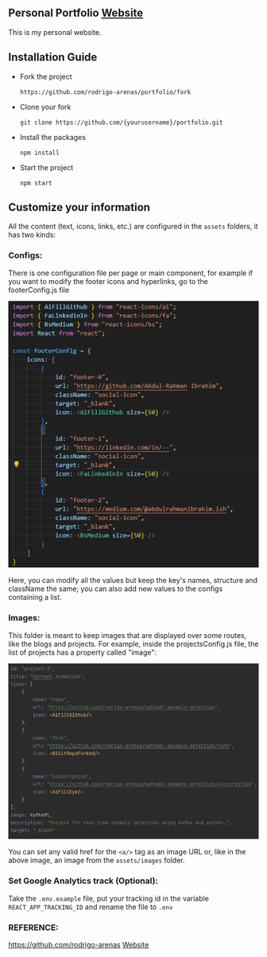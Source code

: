 
<h2>
  Personal Portfolio
  <a href="https://abdul-rahman-ibrahim.github.io/portfolio/" target="_blank">Website</a>
</h2>

This is my personal website.

## Installation Guide

* Fork the project
  ```
  https://github.com/rodrigo-arenas/portfolio/fork
  ```
* Clone your fork
  ```
  git clone https://github.com/{yourusername}/portfolio.git
  ```
* Install the packages
  ```
  npm install
  ```
* Start the project
  ```
  npm start
  ```

## Customize your information

All the content (text, icons, links, etc.) are configured in the `assets` folders,
it has two kinds:

### Configs:

There is one configuration file per page or main component, for example if you want
to modify the footer icons and hyperlinks, go to the footerConfig.js file

![footer](src/assets/images/footer.png)

Here, you can modify all the values but keep the key's names, structure and className the same;
you can also add new values to the configs containing a list.


### Images:

This folder is meant to keep images that are displayed over some routes, like the blogs and projects.
For example, inside the projectsConfig.js file, the list of projects has a property called "image":

![projects_config.png](src/assets/images/projects_config.png)

You can set any valid href for the `<a/>` tag as an image URL or, like in the above image,
an image from the `assets/images` folder.



### Set Google Analytics track (Optional):

Take the `.env.example` file, put your tracking id in the
variable `REACT_APP_TRACKING_ID` and rename the file to `.env`

### REFERENCE:
https://github.com/rodrigo-arenas
<a href="https://github.com/rodrigo-arenas" target="_blank">Website</a>
